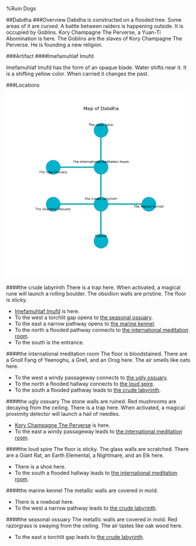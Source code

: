 %Ruin Dogs

##Dabdha
###Overview
Dabdha is constructed on a flooded tree. Some areas of it are cursed. A battle between raiders is happening outside. It is occupied by Goblins. <a name="Kory-Champagne-The-Perverse"></a>Kory Champagne The Perverse, a Yuan-Ti Abomination is here. The Goblins are the slaves of Kory Champagne The Perverse. He  is founding a new religion. 



###Artifact
####<a name="Imefamuhlaf-Imufd"></a>Imefamuhlaf Imufd


Imefamuhlaf Imufd has the form of an opaque blade. Water shifts near it. It is a shifting yellow color. When carried it changes the past. 





###Locations


![](../v2/images/Dabdha.png)

####<a name="the-crude-labyrinth"></a>the crude labyrinth
There is a trap here. When activated, a magical rune will launch a rolling boulder. The obsidion walls are pristine. The floor is sticky. 



* [Imefamuhlaf Imufd](#Imefamuhlaf-Imufd) is here.
* To the west a torchlit gap opens to [the seasonal ossuary](#the-seasonal-ossuary).
* To the east a narrow pathway opens to [the marine kennel](#the-marine-kennel).
* To the north a flooded pathway connects to [the international meditation room](#the-international-meditation-room).
* To the south is the entrance.


####<a name="the-international-meditation-room"></a>the international meditation room
The floor is bloodstained. There are a Gnoll Fang of Yeenoghu, a Grell, and an Orog here. The air smells like oats here. 



* To the west a windy passageway connects to [the ugly ossuary](#the-ugly-ossuary).
* To the north a flooded hallway connects to [the loud spire](#the-loud-spire).
* To the south a flooded pathway leads to [the crude labyrinth](#the-crude-labyrinth).


####<a name="the-ugly-ossuary"></a>the ugly ossuary
The stone walls are ruined. Red mushrooms are decaying from the ceiling. There is a trap here. When activated, a magical proximity detector will launch a hail of needles. 



* [Kory Champagne The Perverse](#Kory-Champagne-The-Perverse) is here.
* To the east a windy passageway leads to [the international meditation room](#the-international-meditation-room).


####<a name="the-loud-spire"></a>the loud spire
The floor is sticky. The glass walls are scratched. There are a Giant Rat, an Earth Elemental, a Nightmare, and an Elk here. 



* There is a shoe here.
* To the south a flooded hallway leads to [the international meditation room](#the-international-meditation-room).


####<a name="the-marine-kennel"></a>the marine kennel
The metallic walls are covered in mold. 



* There is a rowboat here.
* To the west a narrow pathway leads to [the crude labyrinth](#the-crude-labyrinth).


####<a name="the-seasonal-ossuary"></a>the seasonal ossuary
The metallic walls are covered in mold. Red razorgrass is swaying from the ceiling. The air tastes like oak wood here. 



* To the east a torchlit gap leads to [the crude labyrinth](#the-crude-labyrinth).


